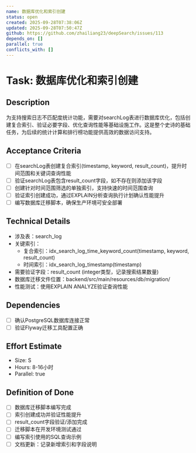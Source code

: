```yaml
---
name: 数据库优化和索引创建
status: open
created: 2025-09-28T07:38:06Z
updated: 2025-09-28T07:50:47Z
github: https://github.com/zhailiang23/deepSearch/issues/113
depends_on: []
parallel: true
conflicts_with: []
---
```



# Task: 数据库优化和索引创建

## Description
为支持搜索日志不匹配度统计功能，需要对searchLog表进行数据库优化，包括创建复合索引、验证必要字段、优化查询性能等基础设施工作。这是整个史诗的基础任务，为后续的统计计算和排行榜功能提供高效的数据访问支持。

## Acceptance Criteria
- [ ] 在searchLog表创建复合索引(timestamp, keyword, result_count)，提升时间范围和关键词查询性能
- [ ] 验证searchLog表包含result_count字段，如不存在则添加该字段
- [ ] 创建针对时间范围筛选的单独索引，支持快速的时间范围查询
- [ ] 验证索引创建成功，通过EXPLAIN分析查询执行计划确认性能提升
- [ ] 编写数据库迁移脚本，确保生产环境可安全部署

## Technical Details
- 涉及表：search_log
- 关键索引：
  - 复合索引：idx_search_log_time_keyword_count(timestamp, keyword, result_count)
  - 时间索引：idx_search_log_timestamp(timestamp)
- 需要验证字段：result_count (integer类型，记录搜索结果数量)
- 数据库迁移文件位置：backend/src/main/resources/db/migration/
- 性能测试：使用EXPLAIN ANALYZE验证查询性能

## Dependencies
- [ ] 确认PostgreSQL数据库连接正常
- [ ] 验证Flyway迁移工具配置正确

## Effort Estimate
- Size: S
- Hours: 8-16小时
- Parallel: true

## Definition of Done
- [ ] 数据库迁移脚本编写完成
- [ ] 索引创建成功并验证性能提升
- [ ] result_count字段验证/添加完成
- [ ] 迁移脚本在开发环境测试通过
- [ ] 编写索引使用的SQL查询示例
- [ ] 文档更新：记录新增索引和字段说明
